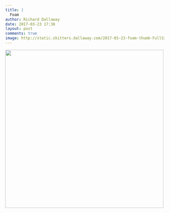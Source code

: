 ```yaml
---
title: |
  Foam
author: Richard Dallaway
date: 2017-03-23 17:38
layout: post
comments: true
image: http://static.skitters.dallaway.com/2017-03-23-foam-thumb-FullSizeRender.jpg
---
```


<div>
        <a href="http://static.skitters.dallaway.com/2017-03-23-foam-fullsize-FullSizeRender.jpg">
          <img src="http://static.skitters.dallaway.com/2017-03-23-foam-thumb-FullSizeRender.jpg" width="500" height="500"/>
        </a>
      </div>


  
      